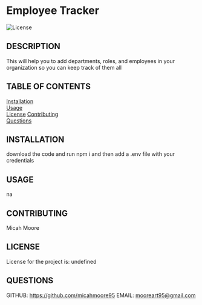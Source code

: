 # Employee Tracker

  
  ![License](https://img.shields.io/badge/license-undefined-brightgreen)
  ## DESCRIPTION
  This will help you to add departments, roles, and employees in your organization so you can keep track of them all
  ## TABLE OF CONTENTS
  [Installation](#installation)  
  [Usage](#usage)  
  [License](#license) 
  [Contributing](#contributing)   
  [Questions](#questions)
  
  ## INSTALLATION
  download the code and run npm i and then add a .env file with your credentials
  ## USAGE
  na
  ## CONTRIBUTING
  Micah Moore
  ## LICENSE
  License for the project is: 
  undefined
  ## QUESTIONS
  GITHUB: https://github.com/micahmoore95
  EMAIL: mooreart95@gmail.com


